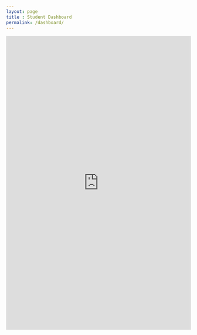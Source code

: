 ```yaml
---
layout: page
title : Student Dashboard
permalink: /dashboard/
---
```

<iframe width="100%" height="800" src="https://docs.google.com/spreadsheets/d/14bCHWDKRFk99XOlnNgf6S7YW7esNOFRqeXtNrC-reyM/edit#gid=1999272474" frameborder="0" allowfullscreen ></iframe>


